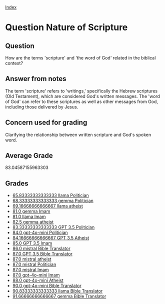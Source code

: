 
[Index](../../index.md)
# Question Nature of Scripture
## Question
How are the terms 'scripture' and 'the word of God' related in the biblical context?

## Answer from notes
The term 'scripture' refers to 'writings,' specifically the Hebrew scriptures (Old Testament), which are considered God's written messages. The 'word of God' can refer to these scriptures as well as other messages from God, including those delivered by Jesus.

## Concern used for grading
Clarifying the relationship between written scripture and God's spoken word.

## Average Grade
83.04587155963303

## Grades
 * [65.83333333333333 llama Politician](../answers/llama_Politician/Nature_of_Scripture.md)
 * [68.33333333333333 gemma Politician](../answers/gemma_Politician/Nature_of_Scripture.md)
 * [69.16666666666667 llama atheist](../answers/llama_atheist/Nature_of_Scripture.md)
 * [81.0 gemma Imam](../answers/gemma_Imam/Nature_of_Scripture.md)
 * [81.0 llama Imam](../answers/llama_Imam/Nature_of_Scripture.md)
 * [82.5 gemma atheist](../answers/gemma_atheist/Nature_of_Scripture.md)
 * [83.33333333333333 GPT 3.5 Politician](../answers/GPT_3.5_Politician/Nature_of_Scripture.md)
 * [84.0 gpt-4o-mini Politician](../answers/gpt-4o-mini_Politician/Nature_of_Scripture.md)
 * [84.16666666666667 GPT 3.5 Atheist](../answers/GPT_3.5_Atheist/Nature_of_Scripture.md)
 * [85.0 GPT 3.5 Imam](../answers/GPT_3.5_Imam/Nature_of_Scripture.md)
 * [86.0 mistral Bible Translator](../answers/mistral_Bible_Translator/Nature_of_Scripture.md)
 * [87.0 GPT 3.5 Bible Translator](../answers/GPT_3.5_Bible_Translator/Nature_of_Scripture.md)
 * [87.0 mistral atheist](../answers/mistral_atheist/Nature_of_Scripture.md)
 * [87.0 mistral Politician](../answers/mistral_Politician/Nature_of_Scripture.md)
 * [87.0 mistral Imam](../answers/mistral_Imam/Nature_of_Scripture.md)
 * [87.0 gpt-4o-mini Imam](../answers/gpt-4o-mini_Imam/Nature_of_Scripture.md)
 * [88.0 gpt-4o-mini Atheist](../answers/gpt-4o-mini_Atheist/Nature_of_Scripture.md)
 * [90.0 gpt-4o-mini Bible Translator](../answers/gpt-4o-mini_Bible_Translator/Nature_of_Scripture.md)
 * [90.83333333333333 llama Bible Translator](../answers/llama_Bible_Translator/Nature_of_Scripture.md)
 * [91.66666666666667 gemma Bible Translator](../answers/gemma_Bible_Translator/Nature_of_Scripture.md)
